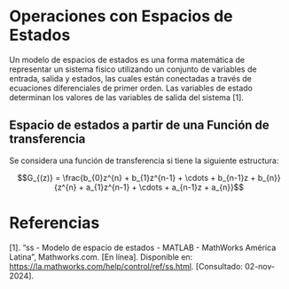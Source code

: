 # Operaciones con Espacios de Estados

Un modelo de espacios de estados es una forma matemática de representar un sistema físico utilizando un conjunto de variables de entrada, salida y estados, las cuales están conectadas a través de ecuaciones diferenciales de primer orden. Las variables de estado determinan los valores de las variables de salida del sistema [1].

## Espacio de estados a partir de una Función de transferencia

Se considera una función de transferencia si tiene la siguiente estructura:

$$G_{(z)} = \frac{b_{0}z^{n} + b_{1}z^{n-1} + \cdots + b_{n-1}z + b_{n}}{z^{n} + a_{1}z^{n-1} + \cdots + a_{n-1}z + a_{n}}$$




# Referencias
[1]. “ss - Modelo de espacio de estados - MATLAB - MathWorks América Latina”, Mathworks.com. [En línea]. Disponible en: https://la.mathworks.com/help/control/ref/ss.html. [Consultado: 02-nov-2024].

